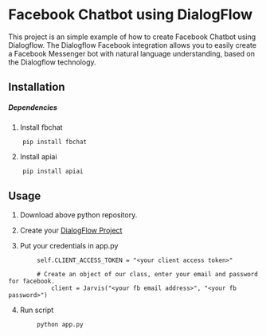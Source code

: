 # Facebook Chatbot using DialogFlow
This project is an simple example of how to create Facebook Chatbot using Dialogflow.
The Dialogflow Facebook integration allows you to easily create a Facebook Messenger bot with natural language understanding, based on the Dialogflow technology.

## Installation

##### Dependencies
1. Install fbchat
```
    pip install fbchat
```

2. Install apiai
```
    pip install apiai
```

## Usage
1. Download above python repository. 

2. Create your [DialogFlow Project](https://dialogflow.com/)

3. Put your credentials in app.py
```
		self.CLIENT_ACCESS_TOKEN = "<your client access token>"
```
```
		# Create an object of our class, enter your email and password for facebook.
    		client = Jarvis("<your fb email address>", "<your fb password>")
```
4. Run script
```
		python app.py
```

